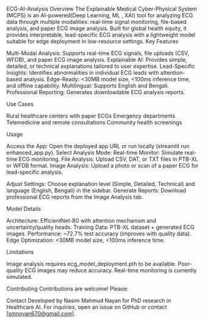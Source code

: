 ECG-AI-Analysis
Overview
The Explainable Medical Cyber-Physical System (MCPS) is an AI-powered(Deep Learning, ML , XAI) tool for analyzing ECG data through multiple modalities: real-time signal monitoring, file-based analysis, and paper ECG image analysis. Built for global health equity, it provides interpretable, lead-specific ECG analysis with a lightweight model suitable for edge deployment in low-resource settings.
Key Features

Multi-Modal Analysis: Supports real-time ECG signals, file uploads (CSV, WFDB), and paper ECG image analysis.
Explainable AI: Provides simple, detailed, or technical explanations tailored to user expertise.
Lead-Specific Insights: Identifies abnormalities in individual ECG leads with attention-based analysis.
Edge-Ready: <30MB model size, <100ms inference time, and offline capability.
Multilingual: Supports English and Bengali.
Professional Reporting: Generates downloadable ECG analysis reports.

Use Cases

Rural healthcare centers with paper ECGs
Emergency departments
Telemedicine and remote consultations
Community health screenings



Usage

Access the App: Open the deployed app URL or run locally (streamlit run enhanced_app.py).
Select Analysis Mode:
Real-time Monitor: Simulate real-time ECG monitoring.
File Analysis: Upload CSV, DAT, or TXT files in PTB-XL or WFDB format.
Image Analysis: Upload a photo or scan of a paper ECG for lead-specific analysis.


Adjust Settings: Choose explanation level (Simple, Detailed, Technical) and language (English, Bengali) in the sidebar.
Generate Reports: Download professional ECG reports from the Image Analysis tab.

Model Details

Architecture: EfficientNet-B0 with attention mechanism and uncertainty/quality heads.
Training Data: PTB-XL dataset + generated ECG images.
Performance: ~72.7% test accuracy (improves with quality data).
Edge Optimization: <30MB model size, <100ms inference time.

Limitations

Image analysis requires ecg_model_deployment.pth to be available.
Poor-quality ECG images may reduce accuracy.
Real-time monitoring is currently simulated.

Contributing
Contributions are welcome! Please:


Contact
Developed by Nasim Mahmud Nayan for PhD research in Healthcare AI. For inquiries, open an issue on GitHub or contact [smnoyan670@gmail.com].
